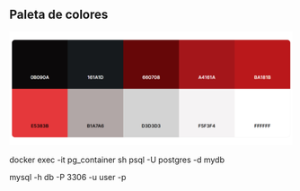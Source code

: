 ## Paleta de colores
![Paleta de colores como referencia a la imagen visual de cada apartado grafico de la pagina](https://github.com/Desarrollo-Telar/Sistema-de-Financiamiento-ElTelar/blob/master/Backend/project/static/img/corls/image.png)

docker exec -it pg_container sh
psql -U postgres -d mydb

mysql -h db -P 3306 -u user -p
